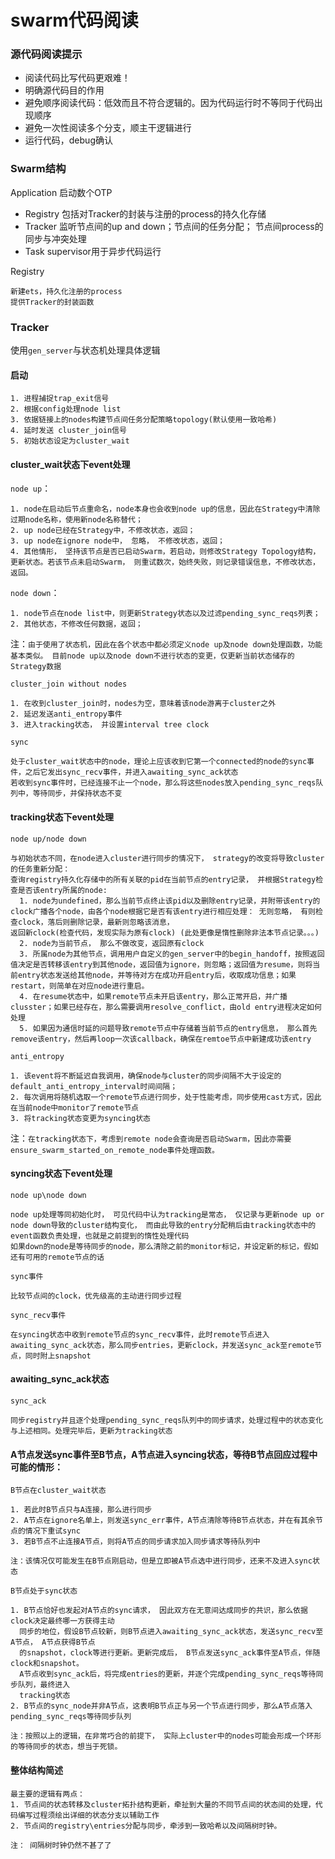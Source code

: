 # swarm代码阅读

### 源代码阅读提示

* 阅读代码比写代码更艰难！
* 明确源代码目的作用
* 避免顺序阅读代码：低效而且不符合逻辑的。因为代码运行时不等同于代码出现顺序
* 避免一次性阅读多个分支，顺主干逻辑进行
* 运行代码，debug确认

### Swarm结构
Application 启动数个OTP
*  Registry 包括对Tracker的封装与注册的process的持久化存储
*  Tracker 监听节点间的up and down；节点间的任务分配； 节点间process的同步与冲突处理
*  Task supervisor用于异步代码运行

Registry
```
新建ets，持久化注册的process
提供Tracker的封装函数
```

### Tracker
使用`gen_server`与状态机处理具体逻辑
#### 启动
```
1. 进程捕捉trap_exit信号
2. 根据config处理node list
3. 依据链接上的nodes构建节点间任务分配策略topology(默认使用一致哈希)
4. 延时发送 cluster_join信号
5. 初始状态设定为cluster_wait
```
#### cluster_wait状态下event处理
`node up`：
```
1. node在启动后节点重命名，node本身也会收到node up的信息，因此在Strategy中清除过期node名称，使用新node名称替代；
2. up node已经在Strategy中，不修改状态，返回；
3. up node在ignore node中， 忽略， 不修改状态，返回；
4. 其他情形， 坚持该节点是否已启动Swarm，若启动，则修改Strategy Topology结构，更新状态。若该节点未启动Swarm， 则重试数次，始终失败，则记录错误信息，不修改状态，返回。
```
`node down`：
```
1. node节点在node list中，则更新Strategy状态以及过滤pending_sync_reqs列表；
2. 其他状态，不修改任何数据，返回；
```
注：`由于使用了状态机，因此在各个状态中都必须定义node up及node down处理函数，功能基本类似。
目前node up以及node down不进行状态的变更，仅更新当前状态储存的Strategy数据`

`cluster_join without nodes`
```
1. 在收到cluster_join时，nodes为空，意味着该node游离于cluster之外
2. 延迟发送anti_entropy事件
3. 进入tracking状态， 并设置interval tree clock
```
`sync`
```
处于cluster_wait状态中的node，理论上应该收到它第一个connected的node的sync事件，之后它发出sync_recv事件，并进入awaiting_sync_ack状态
若收到sync事件时，已经连接不止一个node，那么将这些nodes放入pending_sync_reqs队列中，等待同步，并保持状态不变
```

#### tracking状态下event处理
`node up/node down`
```
与初始状态不同，在node进入cluster进行同步的情况下， strategy的改变将导致cluster的任务重新分配：
查询registry持久化存储中的所有关联的pid在当前节点的entry记录， 并根据Strategy检查是否该entry所属的node:
  1. node为undefined，那么当前节点终止该pid以及删除entry记录，并附带该entry的clock广播各个node，由各个node根据它是否有该entry进行相应处理： 无则忽略， 有则检查clock，落后则删除记录，最新则忽略该消息，
返回新clock(检查代码，发现实际为原有clock) (此处更像是惰性删除非法本节点记录。。。)
  2. node为当前节点， 那么不做改变，返回原有clock
  3. 所属node为其他节点，调用用户自定义的gen_server中的begin_handoff，按照返回值决定是否转移该entry到其他node，返回值为ignore，则忽略；返回值为resume，则将当前entry状态发送给其他node，并等待对方在成功开启entry后，收取成功信息；如果restart，则简单在对应node进行重启。
  4. 在resume状态中，如果remote节点未开启该entry，那么正常开启，并广播clusster；如果已经存在，那么需要调用resolve_conflict，由old entry进程决定如何处理
  5. 如果因为通信时延的问题导致remote节点中存储着当前节点的entry信息， 那么首先remove该entry，然后再loop一次该callback，确保在remtoe节点中新建成功该entry
```

`anti_entropy`
```
1. 该event将不断延迟自我调用，确保node与cluster的同步间隔不大于设定的default_anti_entropy_interval时间间隔；
2. 每次调用将随机选取一个remote节点进行同步，处于性能考虑，同步使用cast方式，因此在当前node中monitor了remote节点
3. 将tracking状态变更为syncing状态
```
注：`在tracking状态下，考虑到remote node会查询是否启动Swarm，因此亦需要ensure_swarm_started_on_remote_node事件处理函数。`

#### syncing状态下event处理
`node up\node down`
```
node up处理等同初始化时， 可见代码中认为tracking是常态， 仅记录与更新node up or node down导致的cluster结构变化， 而由此导致的entry分配稍后由tracking状态中的event函数负责处理，也就是之前提到的惰性处理代码
如果down的node是等待同步的node，那么清除之前的monitor标记，并设定新的标记，假如还有可用的remote节点的话
```
`sync事件`
```
比较节点间的clock，优先级高的主动进行同步过程
```
`sync_recv事件`
```
在syncing状态中收到remote节点的sync_recv事件，此时remote节点进入awaiting_sync_ack状态，那么同步entries，更新clock，并发送sync_ack至remote节点，同时附上snapshot
```

#### awaiting_sync_ack状态
`sync_ack`
```
同步registry并且逐个处理pending_sync_reqs队列中的同步请求，处理过程中的状态变化与上述相同。处理完毕后，更新为tracking状态
```

#### A节点发送sync事件至B节点，A节点进入syncing状态，等待B节点回应过程中可能的情形：
`B节点在cluster_wait状态`
```
1. 若此时B节点只与A连接，那么进行同步
2. A节点在ignore名单上，则发送sync_err事件，A节点清除等待B节点状态，并在有其余节点的情况下重试sync
3. 若B节点不止连接A节点，则将A节点的同步请求加入同步请求等待队列中

注：该情况仅可能发生在B节点刚启动，但是立即被A节点选中进行同步，还来不及进入sync状态 
```
`B节点处于sync状态`
```
1. B节点恰好也发起对A节点的sync请求， 因此双方在无意间达成同步的共识，那么依据clock决定最终哪一方获得主动 
  同步的地位，假设B节点较新，则B节点进入awaiting_sync_ack状态，发送sync_recv至A节点， A节点获得B节点 
  的snapshot，clock等进行更新。更新完成后， B节点发送sync_ack事件至A节点，伴随clock和snapshot。
  A节点收到sync_ack后，将完成entries的更新，并逐个完成pending_sync_reqs等待同步队列，最终进入 
  tracking状态
2. B节点的sync_node并非A节点，这表明B节点正与另一个节点进行同步，那么A节点落入pending_sync_reqs等待同步队列

注：按照以上的逻辑，在非常巧合的前提下， 实际上cluster中的nodes可能会形成一个环形的等待同步的状态，想当于死锁。
```
#### 整体结构简述
```
最主要的逻辑有两点：
1. 节点间的状态转移及cluster拓扑结构更新，牵扯到大量的不同节点间的状态间的处理，代码编写过程须绘出详细的状态分支以辅助工作
2. 节点间的registry\entries分配与同步，牵涉到一致哈希以及间隔树时钟。

注： 间隔树时钟仍然不甚了了
```